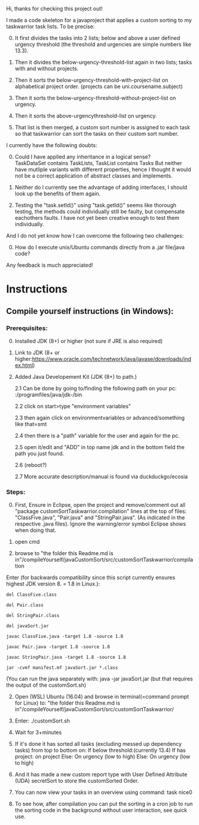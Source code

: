 Hi, thanks for checking this project out!

I made a code skeleton for a javaproject that applies a custom sorting to my taskwarrior task lists. To be precise:

0. It first divides the tasks into 2 lists; below and above a user defined urgency threshold 
(the threshold and urgencies are simple numbers like 13.3). 

1. Then it divides the below-urgency-threshold-list again in two lists; tasks with and without projects.

2. Then it sorts the below-urgency-threshold-with-project-list on alphabetical project order. (projects can be uni.coursename.subject)

3. Then it sorts the below-urgency-threshold-without-project-list on urgency.

4. Then it sorts the above-urgencythreshold-list on urgency.

5. That list is then merged, a custom sort number is assigned to each task so that taskwarrior can sort the tasks
on their custom sort number.

I currently have the following doubts:

0. Could I have applied any inheritance in a logical sense?  
TaskDataSet contains TaskLists, 
TaskList contains Tasks
But neither have mutliple variants with different properties, hence I thought it would not be a correct
application of abstract classes and implements.

1. Neither do I currently see the advantage of adding interfaces, I should look up the benefits of them again.

2. Testing the "task.setId()" using "task.getId()" seems like thorough testing, the methods could individually still 
be faulty, but compensate eachothers faults. I have not yet been creative enough to test them individually.

And I do not yet know how I can overcome the following two challenges:

0. How do I execute unix/Ubuntu commands directly from a .jar file/java code?


Any feedback is much appreciated!


# Instructions

Compile yourself instructions (in Windows):
------------
### Prerequisites: ###

0. Installed JDK (8+) or higher (not sure if JRE is also required)

1. Link to JDK (8+ or higher:https://www.oracle.com/technetwork/java/javase/downloads/index.html)

2. Added Java Developement Kit (JDK (8+) to path.)

	2.1 Can be done by going to/finding the following path on your pc: <yourharddrive>:/programfiles/java/jdk-<versionnr>/bin
	
	2.2 click on start>type "environment variables" 
	
	2.3 then again click on environmentvariables or advanced/something like that=smt
	
	2.4 then there is a "path" variable for the user and again for the pc. 
	
	2.5 open it/edit and "ADD" in top name jdk and in the bottom field the path you just found.	
	
	2.6 (reboot?)
	
	2.7 More accurate description/manual is found via duckduckgo/ecosia 
	

### Steps: ###

0. First, Ensure in Eclipse, open the project and remove/comment out all "package customSortTaskwarrior.compilation" lines  at the top of files: "ClassFive.java", "Pair.java" and "StringPair.java". (As indicated in the respective .java files). Ignore the warning/error symbol Eclipse shows when doing that.

0. open cmd

1. browse to "the folder this Readme.md is in"/compileYourself/javaCustomSort/src/customSortTaskwarrior/compilation

Enter (for backwards compatibility since this script currently ensures highest JDK version 8. = 1.8 in Linux.):

```
del ClassFive.class

del Pair.class

del StringPair.class

del javaSort.jar

javac ClassFive.java -target 1.8 -source 1.8

javac Pair.java -target 1.8 -source 1.8

javac StringPair.java -target 1.8 -source 1.8

jar -cvmf manifest.mf javaSort.jar *.class
```

(You can run the java separately with: java -jar javaSort.jar (but that requires the output of the customSort.sh)

2. Open (WSL) Ubuntu (16.04) and browse in terminal(=command prompt for Linux) to: "the folder this Readme.md is in"/compileYourself/javaCustomSort/src/customSortTaskwarrior/

3. Enter: 
./customSort.sh

4. Wait for 3+minutes

5. If it's done it has sorted all tasks (excluding messed up dependency tasks) from top to bottom on: 
	 	If below threshold:(currently 13.4) 
			If has project: 
				on project
			Else:
				On urgency (low to high)
		Else:
			On urgency (low to high)

6. And it has made a new custom report type with User Defined Attribute (UDA) secretSort to store the customSorted Order.

7. You can now view your tasks in an overview using command: task nice0

8. To see how, after compilation you can put the sorting in a cron job to run the sorting code in the background without user 
interaction, see quick use.
